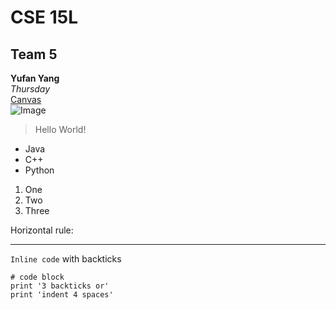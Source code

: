 # CSE 15L
## Team 5
**Yufan Yang**\
*Thursday*\
[Canvas](https://canvas.ucsd.edu)\
![Image](https://commonmark.org/help/images/favicon.png)
> Hello World!

* Java
* C++
* Python

1. One
2. Two
3. Three

Horizontal rule:
***

`Inline code` with backticks

```
# code block
print '3 backticks or'
print 'indent 4 spaces'
```
